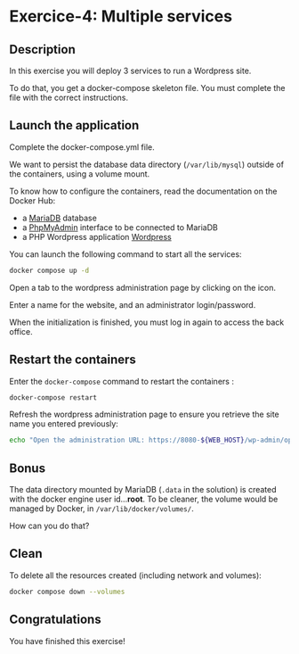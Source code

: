 # Exercice-4: Multiple services

<walkthrough-tutorial-duration duration="20.0"></walkthrough-tutorial-duration>

## Description

In this exercise you will deploy 3 services to run a Wordpress site.

To do that, you get a docker-compose skeleton file. You must complete the file with the correct instructions.

## Launch the application

Complete the <walkthrough-editor-open-file filePath="docker-compose.yml">docker-compose.yml</walkthrough-editor-open-file> file.

We want to persist the database data directory (`/var/lib/mysql`) outside of the containers, using a volume mount.

To know how to configure the containers, read the documentation on the Docker Hub:

* a [MariaDB](https://hub.docker.com/_/mariadb/) database
* a [PhpMyAdmin](https://hub.docker.com/r/phpmyadmin/phpmyadmin/) interface to be connected to MariaDB
* a PHP Wordpress application [Wordpress](https://hub.docker.com/_/wordpress/)

You can launch the following command to start all the services:

```sh
docker compose up -d
```

Open a tab to the wordpress administration page by clicking on the <walkthrough-web-preview-icon></walkthrough-web-preview-icon> icon.

Enter a name for the website, and an administrator login/password.

When the initialization is finished, you must log in again to access the back office.

## Restart the containers

Enter the `docker-compose` command to restart the containers :

```sh
docker-compose restart
```

Refresh the wordpress administration page to ensure you retrieve the site name you entered previously:

```sh
echo "Open the administration URL: https://8080-${WEB_HOST}/wp-admin/options-general.php"
```

## Bonus

The data directory mounted by MariaDB (`.data` in the solution) is created with the docker engine user id...**root**.  To be cleaner, the volume would be managed by Docker, in `/var/lib/docker/volumes/`.

How can you do that?

## Clean

To delete all the resources created (including network and volumes):

```sh
docker compose down --volumes
```

## Congratulations

You have finished this exercise!

<walkthrough-conclusion-trophy></walkthrough-conclusion-trophy>

